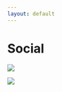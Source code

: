 ```yaml
---
layout: default
---
```


# Social

<html>
<body>

<p>
<a href="https://steamcommunity.com/id/18345212451234512345">
<img src="Steampic.png"/>
</a>
</p>
<p>
<a href="https://discord.gg/RwSKr6K">
<img src="discord.jfif"/>
</a>
</p>

</body>
</html>
